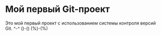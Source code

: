 # Мой первый Git-проект

Это мой первый проект с использованием системы контроля версий Git. ^-^ ()-() (%)-(%)

